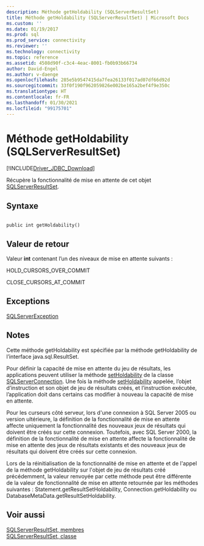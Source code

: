 ```yaml
---
description: Méthode getHoldability (SQLServerResultSet)
title: Méthode getHoldability (SQLServerResultSet) | Microsoft Docs
ms.custom: ''
ms.date: 01/19/2017
ms.prod: sql
ms.prod_service: connectivity
ms.reviewer: ''
ms.technology: connectivity
ms.topic: reference
ms.assetid: 4508d90f-c3c4-4eac-8001-fb0b93b66734
author: David-Engel
ms.author: v-daenge
ms.openlocfilehash: 285e5b9547415da7fea26133f017ad07df66d92d
ms.sourcegitcommit: 33f0f190f962059826e002be165a2bef4f9e350c
ms.translationtype: HT
ms.contentlocale: fr-FR
ms.lasthandoff: 01/30/2021
ms.locfileid: "99175701"
---
```

# <a name="getholdability-method-sqlserverresultset"></a>Méthode getHoldability (SQLServerResultSet)
[!INCLUDE[Driver_JDBC_Download](../../../includes/driver_jdbc_download.md)]

  Récupère la fonctionnalité de mise en attente de cet objet [SQLServerResultSet](../../../connect/jdbc/reference/sqlserverresultset-class.md).  
  
## <a name="syntax"></a>Syntaxe  
  
```  
  
public int getHoldability()  
```  
  
## <a name="return-value"></a>Valeur de retour  
 Valeur **int** contenant l’un des niveaux de mise en attente suivants :  
  
 HOLD_CURSORS_OVER_COMMIT  
  
 CLOSE_CURSORS_AT_COMMIT  
  
## <a name="exceptions"></a>Exceptions  
 [SQLServerException](../../../connect/jdbc/reference/sqlserverexception-class.md)  
  
## <a name="remarks"></a>Notes  
 Cette méthode getHoldability est spécifiée par la méthode getHoldability de l’interface java.sql.ResultSet.  
  
 Pour définir la capacité de mise en attente du jeu de résultats, les applications peuvent utiliser la méthode [setHoldability](../../../connect/jdbc/reference/setholdability-method-sqlserverconnection.md) de la classe [SQLServerConnection](../../../connect/jdbc/reference/sqlserverconnection-class.md). Une fois la méthode [setHoldability](../../../connect/jdbc/reference/setholdability-method-sqlserverconnection.md) appelée, l’objet d’instruction et son objet de jeu de résultats créés, et l’instruction exécutée, l’application doit dans certains cas modifier à nouveau la capacité de mise en attente.  
  
 Pour les curseurs côté serveur, lors d'une connexion à SQL Server 2005 ou version ultérieure, la définition de la fonctionnalité de mise en attente affecte uniquement la fonctionnalité des nouveaux jeux de résultats qui doivent être créés sur cette connexion. Toutefois, avec SQL Server 2000, la définition de la fonctionnalité de mise en attente affecte la fonctionnalité de mise en attente des jeux de résultats existants et des nouveaux jeux de résultats qui doivent être créés sur cette connexion.  
  
 Lors de la réinitialisation de la fonctionnalité de mise en attente et de l'appel de la méthode getHoldability sur l'objet de jeu de résultats créé précédemment, la valeur renvoyée par cette méthode peut être différente de la valeur de fonctionnalité de mise en attente retournée par les méthodes suivantes : Statement.getResultSetHoldability, Connection.getHoldability ou DatabaseMetaData.getResultSetHoldability.  
  
## <a name="see-also"></a>Voir aussi  
 [SQLServerResultSet, membres](../../../connect/jdbc/reference/sqlserverresultset-members.md)   
 [SQLServerResultSet, classe](../../../connect/jdbc/reference/sqlserverresultset-class.md)  
  
  
